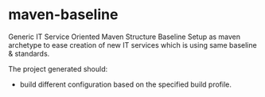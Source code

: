 # maven-baseline
Generic IT Service Oriented Maven Structure Baseline
Setup as maven archetype to ease creation of new IT services which is using same baseline & standards.

The project generated should:
- build different configuration based on the specified build profile.
